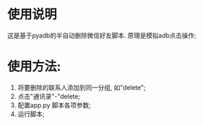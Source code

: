 

# 使用说明

这是基于pyadb的半自动删除微信好友脚本. 原理是模拟adb点击操作;

# 使用方法:

1. 将要删除的联系人添加到同一分组, 如"delete";
2. 点击"通讯录"-"delete;
3. 配置app.py 脚本各项参数;
4. 运行脚本;


